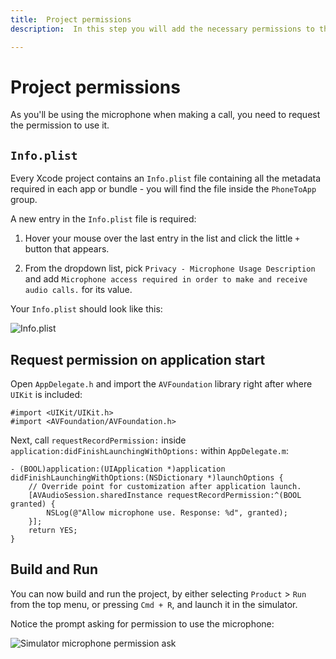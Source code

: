 ```yaml
---
title:  Project permissions
description:  In this step you will add the necessary permissions to the project properties.

---
```


Project permissions
===================

As you'll be using the microphone when making a call, you need to request the permission to use it.

`Info.plist`
------------

Every Xcode project contains an `Info.plist` file containing all the metadata required in each app or bundle  - you will find the file inside the `PhoneToApp` group.

A new entry in the `Info.plist` file is required:

1. Hover your mouse over the last entry in the list and click the little `+` button that appears.

2. From the dropdown list, pick `Privacy - Microphone Usage Description` and add `Microphone access required in order to make and receive audio calls.` for its value.

Your `Info.plist` should look like this:

![Info.plist](/meta/client-sdk/ios-phone-to-app/info-plist.png)

Request permission on application start
---------------------------------------

Open `AppDelegate.h` and import the `AVFoundation` library right after where `UIKit` is included:

```objective_c
#import <UIKit/UIKit.h>
#import <AVFoundation/AVFoundation.h>
```

Next, call `requestRecordPermission:` inside `application:didFinishLaunchingWithOptions:` within `AppDelegate.m`:

```objective_c
- (BOOL)application:(UIApplication *)application didFinishLaunchingWithOptions:(NSDictionary *)launchOptions {
    // Override point for customization after application launch.
    [AVAudioSession.sharedInstance requestRecordPermission:^(BOOL granted) {
        NSLog(@"Allow microphone use. Response: %d", granted);
    }];
    return YES;
}
```

Build and Run
-------------

You can now build and run the project, by either selecting `Product` > `Run` from the top menu, or pressing `Cmd + R`, and launch it in the simulator.

Notice the prompt asking for permission to use the microphone:

![Simulator microphone permission ask](/meta/client-sdk/ios-phone-to-app/permissions.png)


